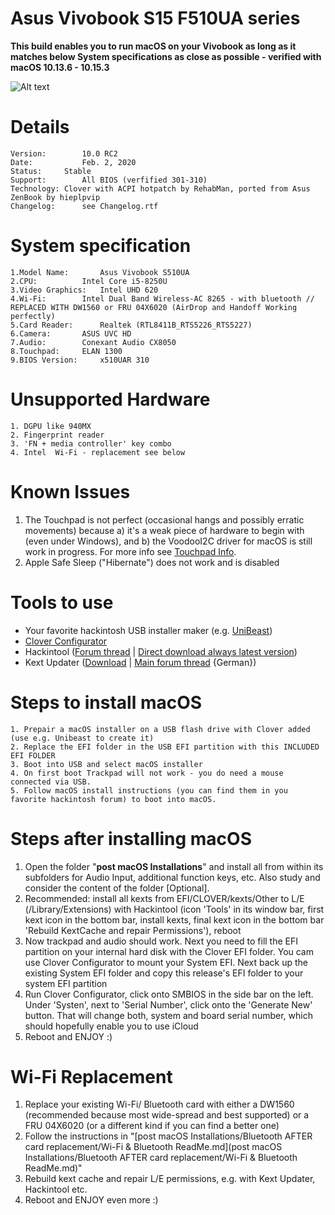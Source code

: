 # Asus Vivobook S15 F510UA series

**This build enables you to run macOS on your Vivobook as long as it matches below System specifications as close as possible - verified with macOS 10.13.6 - 10.15.3**

![Alt text](https://ivanov-audio.com/wp-content/uploads/2014/01/Hackintosh-Featured-Image.png)

# Details

    Version:    	10.0 RC2
    Date:       	Feb. 2, 2020
    Status: 	Stable
    Support:    	All BIOS (verfified 301-310)
    Technology:	Clover with ACPI hotpatch by RehabMan, ported from Asus ZenBook by hieplpvip
    Changelog:   	see Changelog.rtf

# System specification

    1.Model Name:		Asus Vivobook S510UA
    2.CPU:			Intel Core i5-8250U
    3.Video Graphics:	Intel UHD 620
    4.Wi-Fi:		Intel Dual Band Wireless-AC 8265 - with bluetooth // REPLACED WITH DW1560 or FRU 04X6020 (AirDrop and Handoff Working perfectly)
    5.Card Reader:		Realtek (RTL8411B_RTS5226_RTS5227)
    6.Camera:		ASUS UVC HD
    7.Audio:		Conexant Audio CX8050
    8.Touchpad:		ELAN 1300
    9.BIOS Version:		x510UAR 310

# Unsupported Hardware

    1. DGPU like 940MX
    2. Fingerprint reader
    3. 'FN + media controller' key combo
    4. Intel  Wi-Fi - replacement see below

# Known Issues

1. The Touchpad is not perfect (occasional hangs and possibly erratic movements) because a) it's a weak piece of hardware to begin with (even under Windows), and b) the VoodooI2C driver for macOS is still work in progress. For more info see [Touchpad Info](https://github.com/tctien342/Asus-Vivobook-S510UA-High-Sierra-10.13-Hackintosh/issues/48).
2. Apple Safe Sleep ("Hibernate") does not work and is disabled

# Tools to use
* Your favorite hackintosh USB installer maker (e.g. [UniBeast](https://www.unibeast.com/))
* [Clover Configurator](https://mackie100projects.altervista.org/download-clover-configurator/)
* Hackintool ([Forum thread](https://www.insanelymac.com/forum/topic/335018-hackintool-v286/) | [Direct download always latest version](http://headsoft.com.au/download/mac/Hackintool.zip))
* Kext Updater ([Download](https://bitbucket.org/profdrluigi/kextupdater/downloads/) | [Main forum thread](https://www.hackintosh-forum.de/forum/thread/32621-kext-updater-neue-version-3-x/) {German})


# Steps to install macOS

    1. Prepair a macOS installer on a USB flash drive with Clover added (use e.g. Unibeast to create it)
    2. Replace the EFI folder in the USB EFI partition with this INCLUDED EFI FOLDER
    3. Boot into USB and select macOS installer
    4. On first boot Trackpad will not work - you do need a mouse connected via USB.
    5. Follow macOS install instructions (you can find them in you favorite hackintosh forum) to boot into macOS.

# Steps after installing macOS
    
1. Open the folder "**post macOS Installations**" and install all from within its subfolders for Audio Input, additional function keys, etc. Also study and consider the content of the folder [Optional].
2. Recommended: install all kexts from EFI/CLOVER/kexts/Other to L/E (/Library/Extensions) with Hackintool (icon 'Tools' in its window bar, first kext icon in the bottom bar, install kexts, final kext icon in the bottom bar 'Rebuild KextCache and repair Permissions'), reboot
3. Now trackpad and audio should work. Next you need to fill the EFI partition on your internal hard disk with the Clover EFI folder. You cam use Clover Configurator to mount your System EFI. Next back up the existing System EFI folder and copy this release's EFI folder to your system EFI partition
4. Run Clover Configurator, click onto SMBIOS in the side bar on the left. Under 'Systen', next to 'Serial Number', click onto the 'Generate New' button. That will change both, system and board serial number, which should hopefully enable you to use iCloud
5. Reboot and ENJOY :)

# Wi-Fi Replacement

1. Replace your existing Wi-Fi/ Bluetooth card with either a DW1560 (recommended because most wide-spread and best supported) or a FRU 04X6020 (or a different kind if you can find a better one)
2. Follow the instructions in "[post macOS Installations/Bluetooth AFTER card replacement/Wi-Fi & Bluetooth ReadMe.md](post macOS Installations/Bluetooth AFTER card replacement/Wi-Fi & Bluetooth ReadMe.md)"
3. Rebuild kext cache and repair L/E permissions, e.g. with Kext Updater, Hackintool etc.
4. Reboot and ENJOY even more :)
